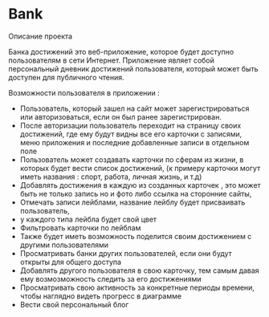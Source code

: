 # Bank
Описание проекта

Банка достижений это веб-приложение, которое будет доступно пользователям в сети Интернет. Приложение являет собой персональный дневник достижений пользователя, который может быть доступен для публичного чтения. 

Возможности пользователя в приложении :

- Пользователь, который зашел на сайт может зарегистрироваться или авторизоваться, если он был ранее зарегистрирован.
- После авторизации пользователь переходит на страницу своих достижений, где ему будут видны все его карточки с записями, меню приложения и последние добавленные записи в отдельном поле 
- Пользователь может создавать карточки по сферам из жизни, в которых будет вести  список достижений, (к примеру карточки могут иметь названия : спорт, работа, личная жизнь, и т.д)
- Добавлять достижения в каждую из созданных карточек , это может быть не только запись но и фото либо ссылка на сторонние сайты, 
- Отмечать записи лейблами, название лейблу будет присваивать пользователь, 
- у каждого типа лейбла будет свой цвет
- Фильтровать карточки по лейблам
- Также будет иметь возможность поделится своим достижением с другими пользователями
- Просматривать банки других пользователей, если они будут открыты для общего доступа
- Добавлять другого пользователя в свою карточку, тем самым давая ему возмозможность следить за его достижениями
- Просматривать свою активность за конкретные периоды времени, чтобы наглядно видеть прогресс в диаграмме
- Вести свой персональный блог
